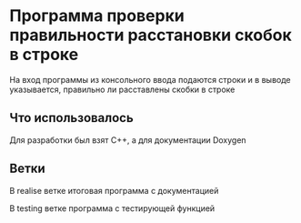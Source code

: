 # Программа проверки правильности расстановки скобок в строке

На вход программы из консольного ввода подаются строки и в выводе указывается, правильно ли расставлены скобки в строке

## Что использовалось

Для разработки был взят C++, а для документации Doxygen

## Ветки

В realise ветке итоговая программа с документацией

В testing ветке программа с тестирующей функцией

